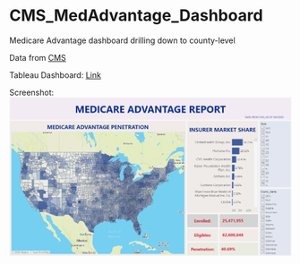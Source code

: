 # CMS_MedAdvantage_Dashboard

Medicare Advantage dashboard drilling down to county-level

Data from [CMS](https://www.cms.gov/)

Tableau Dashboard: [Link](https://public.tableau.com/profile/preston8081#!/vizhome/MA_Penetration/Dashboard1)

Screenshot: ![picture](https://raw.githubusercontent.com/Pressed-In/CMA_MedAdvantage_Dashboard/main/med_advantage_report_screenshot.png)
